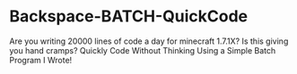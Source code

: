 # Backspace-BATCH-QuickCode
Are you writing 20000 lines of code a day for minecraft 1.7.1X? Is this giving you hand cramps? Quickly Code Without Thinking 
Using a Simple Batch Program I Wrote!
